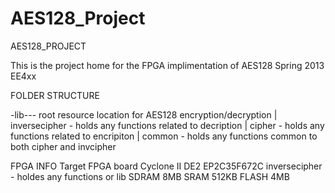 AES128_Project
==============

AES128_PROJECT

This is the project home for the FPGA implimentation of AES128 Spring 2013 EE4xx

FOLDER STRUCTURE

-lib--- root resource location for AES128 encryption/decryption 
       |
	inversecipher -  holds any functions related to decription
       |
	cipher - holds any functions related to encripiton
       |
	common -  holds any functions common to both cipher and invcipher

FPGA INFO
	Target FPGA board
	Cyclone II DE2
	EP2C35F672C        inversecipher -  holdes any functions or lib
	SDRAM 8MB
	SRAM 512KB
	FLASH 4MB

